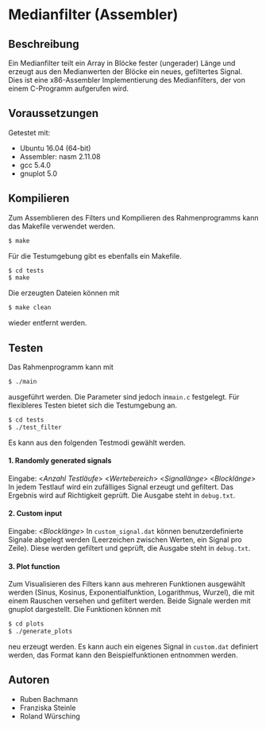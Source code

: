 ﻿# Medianfilter (Assembler)

## Beschreibung
Ein Medianfilter teilt ein Array in Blöcke fester (ungerader) Länge und erzeugt aus den Medianwerten der Blöcke ein neues, gefiltertes Signal.
Dies ist eine x86-Assembler Implementierung des Medianfilters, der von einem C-Programm aufgerufen wird.

## Voraussetzungen

Getestet mit:
* Ubuntu 16.04 (64-bit)
* Assembler: nasm 2.11.08
* gcc 5.4.0
* gnuplot 5.0

## Kompilieren

Zum Assemblieren des Filters und Kompilieren des Rahmenprogramms kann das Makefile verwendet werden.
```bash
$ make
```
Für die Testumgebung gibt es ebenfalls ein Makefile.
```bash
$ cd tests
$ make
```
Die erzeugten Dateien können mit
```bash
$ make clean
```
wieder entfernt werden.

## Testen
Das Rahmenprogramm kann mit 
```bash
$ ./main
```
ausgeführt werden. Die Parameter sind jedoch in`main.c` festgelegt. Für flexibleres Testen bietet sich die Testumgebung an.
```bash
$ cd tests
$ ./test_filter
```
Es kann aus den folgenden Testmodi gewählt werden.

#### 1. Randomly generated signals
Eingabe: <*Anzahl Testläufe*> <*Wertebereich*> <*Signallänge*> <*Blocklänge*>
In jedem Testlauf wird ein zufälliges Signal erzeugt und gefiltert. Das Ergebnis wird auf Richtigkeit geprüft. Die Ausgabe steht in `debug.txt`.
#### 2. Custom input
Eingabe: <*Blocklänge*>
In `custom_signal.dat` können benutzerdefinierte Signale abgelegt werden (Leerzeichen zwischen Werten, ein Signal pro Zeile).
Diese werden gefiltert und geprüft, die Ausgabe steht in `debug.txt`.
#### 3. Plot function
Zum Visualisieren des Filters kann aus mehreren Funktionen ausgewählt werden (Sinus, Kosinus, Exponentialfunktion, Logarithmus, Wurzel), die mit einem Rauschen versehen und gefiltert werden. Beide Signale werden mit gnuplot dargestellt.
Die Funktionen können mit
```bash
$ cd plots
$ ./generate_plots
```
neu erzeugt werden. Es kann auch ein eigenes Signal in `custom.dat` definiert werden, das Format kann den Beispielfunktionen entnommen werden.

## Autoren

* Ruben Bachmann
* Franziska Steinle
* Roland Würsching


